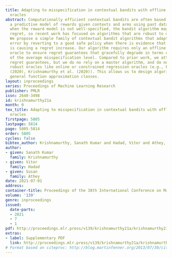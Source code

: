 ```yaml
---
title: Adapting to misspecification in contextual bandits with offline regression
  oracles
abstract: Computationally efficient contextual bandits are often based on estimating
  a predictive model of rewards given contexts and arms using past data. However,
  when the reward model is not well-specified, the bandit algorithm may incur unexpected
  regret, so recent work has focused on algorithms that are robust to misspecification.
  We propose a simple family of contextual bandit algorithms that adapt to misspecification
  error by reverting to a good safe policy when there is evidence that misspecification
  is causing a regret increase. Our algorithm requires only an offline regression
  oracle to ensure regret guarantees that gracefully degrade in terms of a measure
  of the average misspecification level. Compared to prior work, we attain similar
  regret guarantees, but we do no rely on a master algorithm, and do not require more
  robust oracles like online or constrained regression oracles (e.g., Foster et al.
  (2020), Krishnamurthy et al. (2020)). This allows us to design algorithms for more
  general function approximation classes.
layout: inproceedings
series: Proceedings of Machine Learning Research
publisher: PMLR
issn: 2640-3498
id: krishnamurthy21a
month: 0
tex_title: Adapting to misspecification in contextual bandits with offline regression
  oracles
firstpage: 5805
lastpage: 5814
page: 5805-5814
order: 5805
cycles: false
bibtex_author: Krishnamurthy, Sanath Kumar and Hadad, Vitor and Athey, Susan
author:
- given: Sanath Kumar
  family: Krishnamurthy
- given: Vitor
  family: Hadad
- given: Susan
  family: Athey
date: 2021-07-01
address:
container-title: Proceedings of the 38th International Conference on Machine Learning
volume: '139'
genre: inproceedings
issued:
  date-parts:
  - 2021
  - 7
  - 1
pdf: http://proceedings.mlr.press/v139/krishnamurthy21a/krishnamurthy21a.pdf
extras:
- label: Supplementary PDF
  link: http://proceedings.mlr.press/v139/krishnamurthy21a/krishnamurthy21a-supp.pdf
# Format based on citeproc: http://blog.martinfenner.org/2013/07/30/citeproc-yaml-for-bibliographies/
---
```

